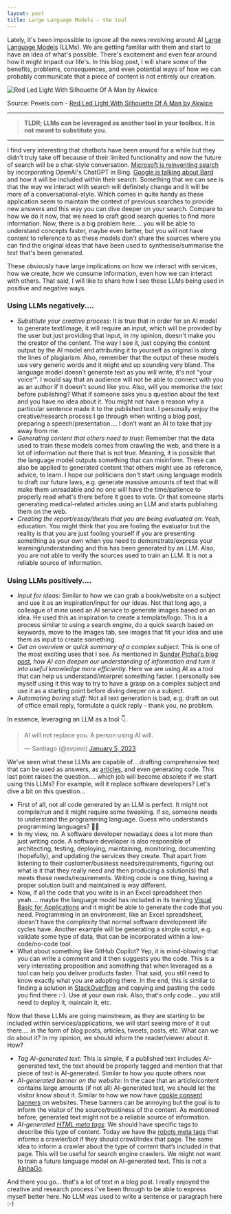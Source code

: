 ```yaml
---
layout: post
title: Large Language Models - the tool
---
```



Lately, it's been impossible to ignore all the news revolving around AI [Large Language Models](https://en.wikipedia.org/wiki/Wikipedia:Large_language_models) (LLMs). We are getting familiar with them and start to have an idea of what's possible. There's excitement and even fear around how it might impact our life's. In this blog post, I will share some of the benefits, problems, consequences, and even potential ways of how we can probably communicate that a piece of content is not entirely our creation.

![Red Led Light With Silhouette Of A Man by Akwice](https://images.pexels.com/photos/3094799/pexels-photo-3094799.jpeg?auto=compress&cs=tinysrgb&w=1260&h=750&dpr=1)

Source: Pexels.com - [Red Led Light With Silhouette Of A Man by Akwice](https://www.pexels.com/photo/red-led-light-with-silhouette-of-a-man-3094799/)  

----
> **TLDR; LLMs can be leveraged as another tool in your toolbox. It is not meant to substitute you.** 
----

I find very interesting that chatbots have been around for a while but they didn’t truly take off because of their limited functionality and now the future of search will be a chat-style conversation. [Microsoft is reinventing search](https://blogs.microsoft.com/blog/2023/02/07/reinventing-search-with-a-new-ai-powered-microsoft-bing-and-edge-your-copilot-for-the-web/) by incorporating OpenAI's ChatGPT in Bing. [Google is talking about Bard](https://blog.google/technology/ai/bard-google-ai-search-updates/) and how it will be included within their search. Something that we can see is that the way we interact with search will definitely change and it will be more of a conversational-style. Which comes in quite handy as these application seem to maintain the context of previous searches to provide new answers and this way you can dive deeper on your search. Compare to how we do it now, that we need to craft good search queries to find more information. Now, there is a big problem here.... you will be able to understand concepts faster, maybe even better, but you will not have content to reference to as these models don't share the sources where you can find the original ideas that have been used to synthesise/summarise the text that's been generated.

These obviously have large implications on how we interact with services, how we create, how we consume information, even how we can interact with others. That said, I will like to share how I see these LLMs being used in positive and negative ways.  

### Using LLMs negatively....

- _Substitute your creative process_: It is true that in order for an AI model to generate text/image, it will require an input, which will be provided by the user but just providing that input, in my opinion, doesn't make you the creator of the content. The way I see it, just copying the content output by the AI model and attributing it to yourself as original is along the lines of plagiarism. Also, remember that the output of these models use very generic words and it might end up sounding very bland. The language model doesn't generate text as you will write, it's not "your voice'". I would say that an audience will not be able to connect with you as an author if it doesn't sound like you. Also, will you memorise the text before publishing? What if someone asks you a question about the text and you have no idea about it. You might not have a reason why a particular sentence made it to the published text. I personally enjoy the creative/research process I go through when writing a blog post, preparing a speech/presentation…. I don’t want an AI to take that joy away from me.  
- _Generating content that others need to trust_: Remember that the data used to train these models comes from crawling the web, and there is a lot of information out there that is not true. Meaning, it is possible that the language model outputs something that can misinform. These can also be applied to generated content that others might use as reference, advice, to learn. I hope our politicians don't start using language models to draft our future laws, e.g. generate massive amounts of text that will make them unreadable and no one will have the time/patience to properly read what's there before it goes to vote. Or that someone starts generating medical-related articles using an LLM and starts publishing them on the web.  
- _Creating the report/essay/thesis that you are being evaluated on_: Yeah, education. You might think that you are fooling the evaluator but the reality is that you are just fooling yourself if you are presenting something as your own when you need to demonstrate/express your learning/understanding and this has been generated by an LLM. Also, you are not able to verify the sources used to train an LLM. It is not a reliable source of information.

### Using LLMs positively....

- *Input for ideas*: Similar to how we can grab a book/website on a subject and use it as an inspiration/input for our ideas. Not that long ago, a colleague of mine used an AI service to generate images based on an idea. He used this as inspiration to create a template/logo. This is a process similar to using a search engine, do a quick search based on keywords, move to the Images tab, see images that fit your idea and use them as input to create something.  
- *Get an overview or quick summary of a complex subject:* This is one of the most exciting uses that I see. As mentioned in [Sundar Pichai's blog post](https://blog.google/technology/ai/bard-google-ai-search-updates/), *how AI can deepen our understanding of information and turn it into useful knowledge more efficiently.* Here we are using AI as a tool that can help us understand/interpret something faster. I personally see myself using it this way to try to have a grasp on a complex subject and use it as a starting point before diving deeper on a subject.  
- *Automating boring stuff:* Not all text generation is bad, e.g. draft an out of office email reply, formulate a quick reply - thank you, no problem.  

In essence, leveraging an LLM as a tool 👇.

<blockquote
 class="twitter-tweet"><p lang="en" dir="ltr">AI will not 
replace you. A person using AI will.</p>&mdash; Santiago 
(@svpino) <a 
href="https://twitter.com/svpino/status/1610984481342771200?ref_src=twsrc%5Etfw">January
 5, 2023</a></blockquote>
 

We've seen what these LLMs are capable of... drafting comprehensive text that can be used as answers, as [articles](https://gizmodo.com/cnet-chatgpt-ai-articles-publish-for-months-1849976921), and even generating code. This last point raises the question.... which job will become obsolete if we start using this LLMs? For example, will it replace software developers? Let's dive a bit on this question...
- First of all, not all code generated by an LLM is perfect. It might not compile/run and it might require some tweaking. If so, someone needs to understand the programming language. Guess who understands programming languages? 🧑‍💻  
- In my view, no. A software developer nowadays does a lot more than just writing code. A software developer is also responsible of architecting, testing, deploying, maintaining, monitoring, documenting (hopefully), and updating the services they create. That apart from listening to their customer/business needs/requirements, figuring out what is it that they really need and then producing a solution(s) that meets these needs/requirements. Writing code is one thing, having a proper solution built and maintained is way different.  
- Now, if all the code that you write is in an Excel spreadsheet then yeah.... maybe the language model has included in its training [Visual Basic for Applications](https://learn.microsoft.com/en-us/office/vba/api/overview/excel/graph-visual-basic-reference) and it might be able to generate the code that you need. Programming in an environment, like an Excel spreadsheet, doesn't have the complexity that normal software development life cycles have. Another example will be generating a simple script, e.g. validate some type of data, that can be incorporated within a low-code/no-code tool.  
- What about something like GitHub Copilot? Yep, it is mind-blowing that you can write a comment and it then suggests you the code. This is a very interesting proposition and something that when leveraged as a tool can help you deliver products faster. That said, you still need to know exactly what you are adopting there. In the end, this is similar to finding a solution in [StackOverflow](https://stackoverflow.com/) and copying and pasting the code you find there :-). Use at your own risk. Also, that's only code... you still need to deploy it, maintain it, etc.

Now that these LLMs are going mainstream, as they are starting to be included within services/applications, we will start seeing more of it out there.... in the form of blog posts, articles, tweets, posts, etc. What can we do about it? In my opinion, we should inform the reader/viewer about it. How?  
- _Tag AI-generated text_: This is simple, if a published text includes AI-generated text, the text should be properly tagged and mention that that piece of text is AI-generated. Similar to how you quote others now.  
- _AI-generated banner on the website_: In the case that an article/content contains large amounts (if not all) AI-generated text, we should let the visitor know about it. Similar to how we now have [cookie consent banners](https://gdpr.eu/cookies/) on websites. These banners can be annoying but the goal is to inform the visitor of the source/trustiness of the content. As mentioned before, generated text might not be a reliable source of information.  
- _AI-generated [HTML meta tags](https://developer.mozilla.org/en-US/docs/Web/HTML/Element/meta)_: We should have specific tags to describe this type of content. Today we have the [robots meta tags](https://moz.com/learn/seo/robots-meta-directives) that informs a crawler/bot if they should crawl/index that page. The same idea to inform a crawler about the type of content that’s included in that page. This will be useful for search engine crawlers. We might not want to train a future language model on AI-generated text. This is not a [AlphaGo](https://www.deepmind.com/research/highlighted-research/alphago).  

And there you go... that's a lot of text in a blog post. I really enjoyed the creative and research process I've been through to be able to express myself better here. No LLM was used to write a sentence or paragraph here :-)
